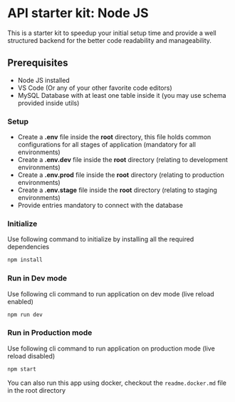 # API starter kit: Node JS

This is a starter kit to speedup your initial setup time and provide a well structured backend for the better code readability and manageability.

## Prerequisites

- Node JS installed
- VS Code (Or any of your other favorite code editors)
- MySQL Database with at least one table inside it (you may use schema provided inside utils)

### Setup

- Create a **.env** file inside the **root** directory, this file holds common configurations for all stages of application (mandatory for all environments)
- Create a **.env.dev** file inside the **root** directory (relating to development environments)
- Create a **.env.prod** file inside the **root** directory (relating to production environments)
- Create a **.env.stage** file inside the **root** directory (relating to staging environments)
- Provide entries mandatory to connect with the database


### Initialize

Use following command to initialize by installing all the required dependencies

```bash
npm install
```

### Run in Dev mode

Use following cli command to run application on dev mode (live reload enabled)

```bash
npm run dev
```

### Run in Production mode

Use following cli command to run application on production mode (live reload disabled)

```bash
npm start
```

You can also run this app using docker, checkout the `readme.docker.md` file in the root directory